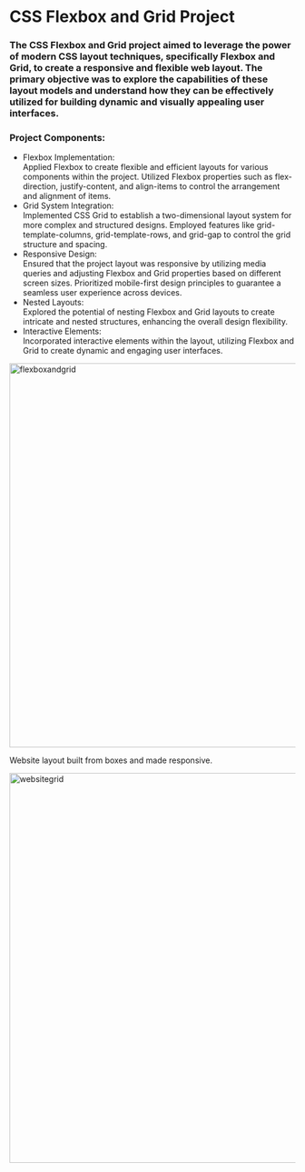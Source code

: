 <h1>CSS Flexbox and Grid Project</h1>
<h3>The CSS Flexbox and Grid project aimed to leverage the power of modern CSS layout techniques, specifically Flexbox and Grid, to create a responsive and flexible web layout. The primary objective was to explore the capabilities of these layout models and understand how they can be effectively utilized for building dynamic and visually appealing user interfaces.</h3>

<div>
  <h3>Project Components:</h3>
  <ul>
    <li>Flexbox Implementation:</li>
Applied Flexbox to create flexible and efficient layouts for various components within the project.
Utilized Flexbox properties such as flex-direction, justify-content, and align-items to control the arrangement and alignment of items.
    
<li>Grid System Integration:</li>
Implemented CSS Grid to establish a two-dimensional layout system for more complex and structured designs.
Employed features like grid-template-columns, grid-template-rows, and grid-gap to control the grid structure and spacing.

<li>Responsive Design:</li>
Ensured that the project layout was responsive by utilizing media queries and adjusting Flexbox and Grid properties based on different screen sizes.
Prioritized mobile-first design principles to guarantee a seamless user experience across devices.

<li>Nested Layouts:</li>
Explored the potential of nesting Flexbox and Grid layouts to create intricate and nested structures, enhancing the overall design flexibility.
<li>Interactive Elements:</li>
Incorporated interactive elements within the layout, utilizing Flexbox and Grid to create dynamic and engaging user interfaces.
  </ul>
</div>

<img width="676" alt="flexboxandgrid" src="https://github.com/kkrista/css-flexbox-and-grid/assets/78624317/c44affe5-042b-4762-be0c-5c0f53f95181">

Website layout built from boxes and made responsive.

<img width="686" alt="websitegrid" src="https://github.com/kkrista/css-flexbox-and-grid/assets/78624317/278ff5ef-a337-4fe4-9e82-3a5002b2be53">
